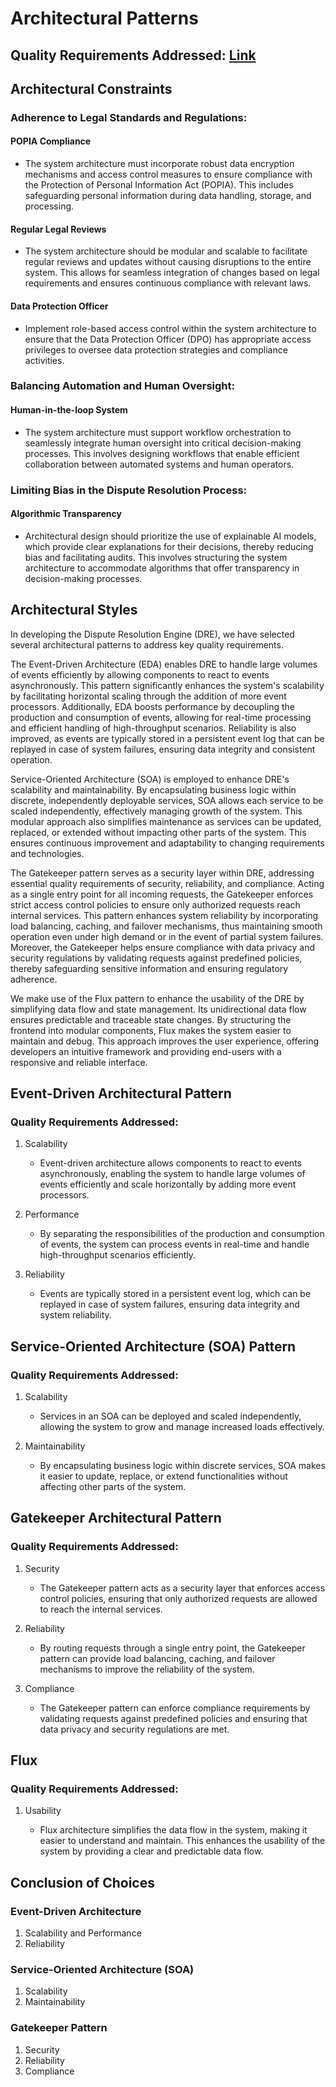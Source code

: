 # Architectural Patterns

## Quality Requirements Addressed: [Link](QualityRequirements.md)

## Architectural Constraints

### Adherence to Legal Standards and Regulations:

#### POPIA Compliance

-   The system architecture must incorporate robust data encryption mechanisms and access control measures to ensure compliance with the Protection of Personal Information Act (POPIA). This includes safeguarding personal information during data handling, storage, and processing.

#### Regular Legal Reviews

-   The system architecture should be modular and scalable to facilitate regular reviews and updates without causing disruptions to the entire system. This allows for seamless integration of changes based on legal requirements and ensures continuous compliance with relevant laws.

#### Data Protection Officer

-   Implement role-based access control within the system architecture to ensure that the Data Protection Officer (DPO) has appropriate access privileges to oversee data protection strategies and compliance activities.

### Balancing Automation and Human Oversight:

#### Human-in-the-loop System

-   The system architecture must support workflow orchestration to seamlessly integrate human oversight into critical decision-making processes. This involves designing workflows that enable efficient collaboration between automated systems and human operators.

### Limiting Bias in the Dispute Resolution Process:

#### Algorithmic Transparency

-   Architectural design should prioritize the use of explainable AI models, which provide clear explanations for their decisions, thereby reducing bias and facilitating audits. This involves structuring the system architecture to accommodate algorithms that offer transparency in decision-making processes.

## Architectural Styles
In developing the Dispute Resolution Engine (DRE), we have selected several architectural patterns to address key quality requirements.

The Event-Driven Architecture (EDA) enables DRE to handle large volumes of events efficiently by allowing components to react to events asynchronously. This pattern significantly enhances the system's scalability by facilitating horizontal scaling through the addition of more event processors. Additionally, EDA boosts performance by decoupling the production and consumption of events, allowing for real-time processing and efficient handling of high-throughput scenarios. Reliability is also improved, as events are typically stored in a persistent event log that can be replayed in case of system failures, ensuring data integrity and consistent operation.

Service-Oriented Architecture (SOA) is employed to enhance DRE's scalability and maintainability. By encapsulating business logic within discrete, independently deployable services, SOA allows each service to be scaled independently, effectively managing growth of the system. This modular approach also simplifies maintenance as services can be updated, replaced, or extended without impacting other parts of the system. This ensures continuous improvement and adaptability to changing requirements and technologies.

The Gatekeeper pattern serves as a security layer within DRE, addressing essential quality requirements of security, reliability, and compliance. Acting as a single entry point for all incoming requests, the Gatekeeper enforces strict access control policies to ensure only authorized requests reach internal services. This pattern enhances system reliability by incorporating load balancing, caching, and failover mechanisms, thus maintaining smooth operation even under high demand or in the event of partial system failures. Moreover, the Gatekeeper helps ensure compliance with data privacy and security regulations by validating requests against predefined policies, thereby safeguarding sensitive information and ensuring regulatory adherence.

We make use of the Flux pattern to enhance the usability of the DRE by simplifying data flow and state management. Its unidirectional data flow ensures predictable and traceable state changes. By structuring the frontend into modular components, Flux makes the system easier to maintain and debug. This approach improves the user experience, offering developers an intuitive framework and providing end-users with a responsive and reliable interface.

## Event-Driven Architectural Pattern

### Quality Requirements Addressed:

1. Scalability

    - Event-driven architecture allows components to react to events asynchronously, enabling the system to handle large volumes of events efficiently and scale horizontally by adding more event processors.

2. Performance

    - By separating the responsibilities of the production and consumption of events, the system can process events in real-time and handle high-throughput scenarios efficiently.

3. Reliability

    - Events are typically stored in a persistent event log, which can be replayed in case of system failures, ensuring data integrity and system reliability.

## Service-Oriented Architecture (SOA) Pattern

### Quality Requirements Addressed:

1. Scalability

    - Services in an SOA can be deployed and scaled independently, allowing the system to grow and manage increased loads effectively.

2. Maintainability

    - By encapsulating business logic within discrete services, SOA makes it easier to update, replace, or extend functionalities without affecting other parts of the system.

## Gatekeeper Architectural Pattern

### Quality Requirements Addressed:

1. Security

    - The Gatekeeper pattern acts as a security layer that enforces access control policies, ensuring that only authorized requests are allowed to reach the internal services.

2. Reliability

    - By routing requests through a single entry point, the Gatekeeper pattern can provide load balancing, caching, and failover mechanisms to improve the reliability of the system.

3. Compliance

    - The Gatekeeper pattern can enforce compliance requirements by validating requests against predefined policies and ensuring that data privacy and security regulations are met.

## Flux

### Quality Requirements Addressed:

1. Usability

    - Flux architecture simplifies the data flow in the system, making it easier to understand and maintain. This enhances the usability of the system by providing a clear and predictable data flow.

## Conclusion of Choices

### Event-Driven Architecture

1. Scalability and Performance
2. Reliability

### Service-Oriented Architecture (SOA)

1. Scalability
2. Maintainability

### Gatekeeper Pattern

1. Security
2. Reliability
3. Compliance
